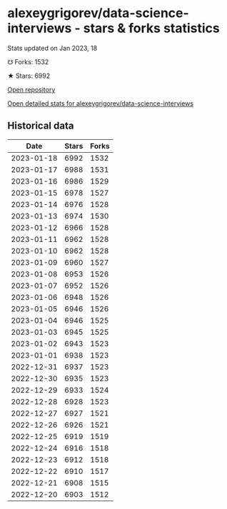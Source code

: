 # alexeygrigorev/data-science-interviews - stars & forks statistics

Stats updated on Jan 2023, 18

☋ Forks: 1532

★ Stars: 6992

[Open repository](https://github.com/alexeygrigorev/data-science-interviews)

[Open detailed stats for alexeygrigorev/data-science-interviews](https://reviewgithub.com/rep/alexeygrigorev/data-science-interviews)

## Historical data
| Date | Stars | Forks |
|------|-------|-------|
| 2023-01-18 | 6992 | 1532 | 
| 2023-01-17 | 6988 | 1531 | 
| 2023-01-16 | 6986 | 1529 | 
| 2023-01-15 | 6978 | 1527 | 
| 2023-01-14 | 6976 | 1528 | 
| 2023-01-13 | 6974 | 1530 | 
| 2023-01-12 | 6966 | 1528 | 
| 2023-01-11 | 6962 | 1528 | 
| 2023-01-10 | 6962 | 1528 | 
| 2023-01-09 | 6960 | 1527 | 
| 2023-01-08 | 6953 | 1526 | 
| 2023-01-07 | 6952 | 1526 | 
| 2023-01-06 | 6948 | 1526 | 
| 2023-01-05 | 6946 | 1526 | 
| 2023-01-04 | 6946 | 1525 | 
| 2023-01-03 | 6945 | 1525 | 
| 2023-01-02 | 6943 | 1523 | 
| 2023-01-01 | 6938 | 1523 | 
| 2022-12-31 | 6937 | 1523 | 
| 2022-12-30 | 6935 | 1523 | 
| 2022-12-29 | 6933 | 1524 | 
| 2022-12-28 | 6928 | 1523 | 
| 2022-12-27 | 6927 | 1521 | 
| 2022-12-26 | 6926 | 1521 | 
| 2022-12-25 | 6919 | 1519 | 
| 2022-12-24 | 6916 | 1518 | 
| 2022-12-23 | 6912 | 1518 | 
| 2022-12-22 | 6910 | 1517 | 
| 2022-12-21 | 6908 | 1515 | 
| 2022-12-20 | 6903 | 1512 | 


